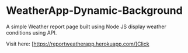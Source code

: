 # WeatherApp-Dynamic-Background
A simple Weather report page built using Node JS  display weather conditions using API.


 Visit here: [https://reportweatherapp.herokuapp.com/]Click
